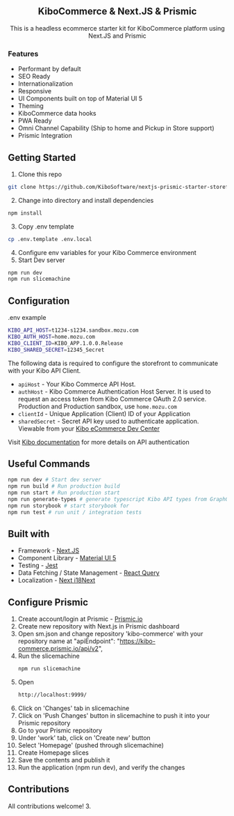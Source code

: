<h2 align="center">KiboCommerce & Next.JS & Prismic</h2>

<p align="center">
This is a headless ecommerce starter kit for KiboCommerce platform using Next.JS and Prismic<br>
</p>

### Features

- Performant by default
- SEO Ready
- Internationalization
- Responsive
- UI Components built on top of Material UI 5
- Theming
- KiboCommerce data hooks
- PWA Ready
- Omni Channel Capability (Ship to home and Pickup in Store support)
- Prismic Integration

## Getting Started

1. Clone this repo

```bash
git clone https://github.com/KiboSoftware/nextjs-prismic-starter-storefront.git
```

2. Change into directory and install dependencies

```bash
npm install
```

3. Copy .env template

```bash
cp .env.template .env.local
```

4. Configure env variables for your Kibo Commerce environment
5. Start Dev server

```bash
npm run dev
npm run slicemachine
```

## Configuration

.env example

```bash
KIBO_API_HOST=t1234-s1234.sandbox.mozu.com
KIBO_AUTH_HOST=home.mozu.com
KIBO_CLIENT_ID=KIBO_APP.1.0.0.Release
KIBO_SHARED_SECRET=12345_Secret
```

The following data is required to configure the storefront to communicate with your Kibo API Client.

- `apiHost` - Your Kibo Commerce API Host.
- `authHost` - Kibo Commerce Authentication Host Server. It is used to request an access token from Kibo Commerce OAuth 2.0 service. Production and Production sandbox, use `home.mozu.com`
- `clientId` - Unique Application (Client) ID of your Application
- `sharedSecret` - Secret API key used to authenticate application. Viewable from your [Kibo eCommerce Dev Center](https://mozu.com/login)

Visit [Kibo documentation](https://apidocs.kibong-perf.com/?spec=graphql#auth) for more details on API authentication

## Useful Commands

```bash
npm run dev # Start dev server
npm run build # Run production build
npm run start # Run production start
npm run generate-types # generate typescript Kibo API types from GraphQL Schema
npm run storybook # start storybook for
npm run test # run unit / integration tests
```

## Built with

- Framework - [Next.JS](https://nextjs.org/docs)
- Component Library - [Material UI 5](https://mui.com/material-ui/getting-started/overview/)
- Testing - [Jest](https://jestjs.io/docs/getting-started)
- Data Fetching / State Management - [React Query](https://react-query-v3.tanstack.com/overview)
- Localization - [Next i18Next](https://github.com/i18next/next-i18next)

## Configure Prismic

1. Create account/login at Prismic - [Prismic.io](https://prismic.io/dashboard/signup)
2. Create new repository with Next.js in Prismic dashboard
3. Open sm.json and change repository 'kibo-commerce' with your repository name at
   "apiEndpoint": "https://kibo-commerce.prismic.io/api/v2",
4. Run the slicemachine
   ```bash
   npm run slicemachine
   ```
5. Open
   ```bash
   http://localhost:9999/
   ```
6. Click on 'Changes' tab in slicemachine
7. Click on 'Push Changes' button in slicemachine to push it into your Prismic repository
8. Go to your Prismic repository
9. Under 'work' tab, click on 'Create new' button
10. Select 'Homepage' (pushed through slicemachine)
11. Create Homepage slices
12. Save the contents and publish it
13. Run the application (npm run dev), and verify the changes

## Contributions

All contributions welcome! 3.
